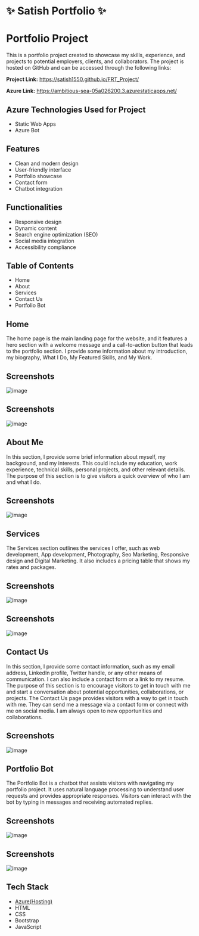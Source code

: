# ✨ Satish Portfolio ✨

# Portfolio Project
This is a portfolio project created to showcase my skills, experience, and projects to potential employers, clients, and collaborators. 
The project is hosted on GitHub and can be accessed through the following links:

**Project Link:** https://satish1550.github.io/FRT_Project/

**Azure Link:** https://ambitious-sea-05a026200.3.azurestaticapps.net/


## Azure Technologies Used for Project

- Static Web Apps
- Azure Bot


## Features

- Clean and modern design
- User-friendly interface
- Portfolio showcase
- Contact form
- Chatbot integration


## Functionalities

- Responsive design
- Dynamic content
- Search engine optimization (SEO)
- Social media integration
- Accessibility compliance


## Table of Contents

- Home
- About
- Services
- Contact Us
- Portfolio Bot


## Home

The home page is the main landing page for the website, 
and it features a hero section with a welcome message and a call-to-action button that leads to the portfolio section.
I provide some information about my introduction, my biography, What I Do, My Featured Skills, and My Work.

## Screenshots
![image](https://user-images.githubusercontent.com/103049738/232962399-6242e10c-62c1-4353-80dc-eea666da5a4f.png)

## Screenshots
![image](https://user-images.githubusercontent.com/103049738/232962417-296dfead-5f7c-421d-a5a5-759a650bcfb0.png)


## About Me
In this section, I provide some brief information about myself, my background, and my interests. 
This could include my education, work experience, technical skills, personal projects, and other relevant details. 
The purpose of this section is to give visitors a quick overview of who I am and what I do.

## Screenshots
![image](https://user-images.githubusercontent.com/103049738/232962539-9cfce1a3-83cb-4dc6-b72f-e39417432a55.png)


## Services

The Services section outlines the services I offer, such as web development, App development, Photography, Seo Marketing, Responsive design and Digital Marketing.
It also includes a pricing table that shows my rates and packages.

## Screenshots
![image](https://user-images.githubusercontent.com/103049738/232962619-87ace1a4-fdc6-4d77-8bbc-fdd3167e144a.png)

## Screenshots
![image](https://user-images.githubusercontent.com/103049738/232962702-123f75a1-11a2-46ee-a681-912e6cbe1cae.png)


## Contact Us

In this section, I provide some contact information, such as my email address, LinkedIn profile, Twitter handle, or any other means of communication. 
I can also include a contact form or a link to my resume. The purpose of this section is to encourage visitors to get in touch with me and start a conversation about potential opportunities, collaborations, or projects.
The Contact Us page provides visitors with a way to get in touch with me. They can send me a message via a contact form or connect with me on social media. I am always open to new opportunities and collaborations.

## Screenshots
![image](https://user-images.githubusercontent.com/103049738/232962824-3962d7a9-7c03-4773-b76d-8e5037044bd6.png)


## Portfolio Bot

The Portfolio Bot is a chatbot that assists visitors with navigating my portfolio project. It uses natural language processing to understand user requests and provides appropriate responses. 
Visitors can interact with the bot by typing in messages and receiving automated replies.

## Screenshots
![image](https://user-images.githubusercontent.com/103049738/232962915-02cc1ac3-2d43-4715-87df-a222ddda12d4.png)

## Screenshots
![image](https://user-images.githubusercontent.com/103049738/232962921-bef987c6-1ae2-40c9-acbc-1847bc5a736b.png)


## Tech Stack

- [Azure(Hosting)](https://azure.microsoft.com/en-in/features/azure-portal/)
- HTML
- CSS
- Bootstrap
- JavaScript
